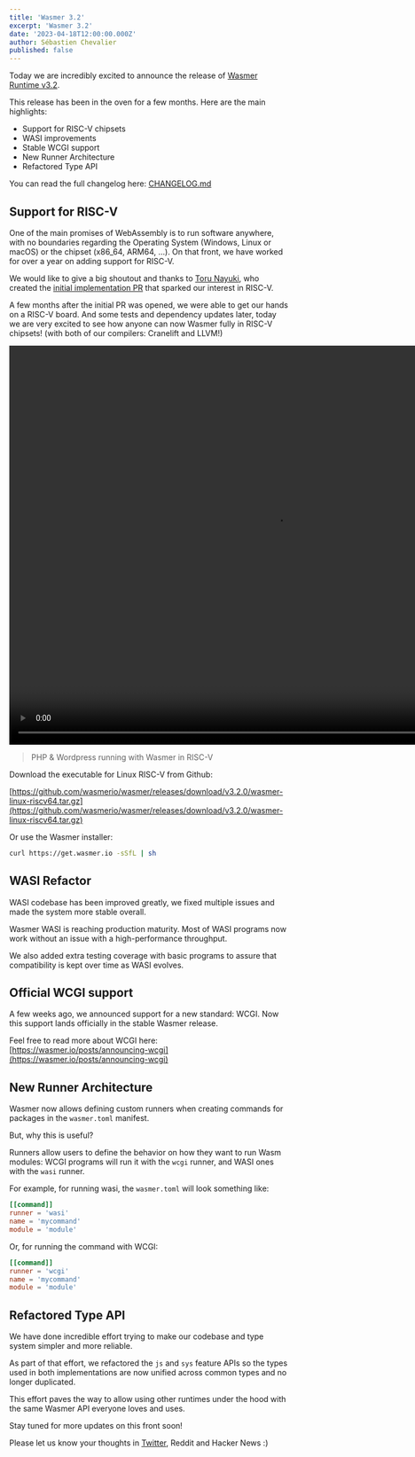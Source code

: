 ```yaml
---
title: 'Wasmer 3.2'
excerpt: 'Wasmer 3.2'
date: '2023-04-18T12:00:00.000Z'
author: Sébastien Chevalier
published: false
---
```


Today we are incredibly excited to announce the release of [Wasmer Runtime v3.2](https://github.com/wasmerio/wasmer/releases/tag/v3.2.0).

This release has been in the oven for a few months. Here are the main highlights:

- Support for RISC-V chipsets
- WASI improvements
- Stable WCGI support
- New Runner Architecture
- Refactored Type API

You can read the full changelog here: [CHANGELOG.md](https://github.com/wasmerio/wasmer/blob/master/CHANGELOG.md#320---18042023)

## Support for RISC-V

One of the main promises of WebAssembly is to run software anywhere, with no boundaries regarding the Operating System (Windows, Linux or macOS) or the chipset (x86_64, ARM64, …). On that front, we have worked for over a year on adding support for RISC-V.

We would like to give a big shoutout and thanks to [Toru Nayuki](https://github.com/tnayuki), who created the [initial implementation PR](https://github.com/wasmerio/wasmer/pull/2800) that sparked our interest in RISC-V.

A few months after the initial PR was opened, we were able to get our hands on a RISC-V board. And some tests and dependency updates later, today we are very excited to see how anyone can now Wasmer fully in RISC-V chipsets! (with both of our compilers: Cranelift and LLVM!)

<video width="960" height="720" controls preload="auto" autoplay loop muted>
  <source src="/images/blog/wordpress-on-riscv.mp4" type="video/mp4">
</video>

> PHP & Wordpress running with Wasmer in RISC-V

Download the executable for Linux RISC-V from Github:

[https://github.com/wasmerio/wasmer/releases/download/v3.2.0/wasmer-linux-riscv64.tar.gz](https://github.com/wasmerio/wasmer/releases/download/v3.2.0/wasmer-linux-riscv64.tar.gz)

Or use the Wasmer installer:

```bash
curl https://get.wasmer.io -sSfL | sh
```

## WASI Refactor

WASI codebase has been improved greatly, we fixed multiple issues and made the system more stable overall.

Wasmer WASI is reaching production maturity. Most of WASI programs now work without an issue with a high-performance throughput.

We also added extra testing coverage with basic programs to assure that compatibility is kept over time as WASI evolves.

## Official WCGI support

A few weeks ago, we announced support for a new standard: WCGI. Now this support lands officially in the stable Wasmer release.

Feel free to read more about WCGI here: [https://wasmer.io/posts/announcing-wcgi](https://wasmer.io/posts/announcing-wcgi)

## New Runner Architecture

Wasmer now allows defining custom runners when creating commands for packages in the `wasmer.toml` manifest.

But, why this is useful?

Runners allow users to define the behavior on how they want to run Wasm modules: WCGI programs will run it with the `wcgi` runner, and WASI ones with the `wasi` runner.

For example, for running wasi, the `wasmer.toml` will look something like:

```toml
[[command]]
runner = 'wasi'
name = 'mycommand'
module = 'module'
```

Or, for running the command with WCGI:

```toml
[[command]]
runner = 'wcgi'
name = 'mycommand'
module = 'module'
```

## Refactored Type API

We have done incredible effort trying to make our codebase and type system simpler and more reliable.

As part of that effort, we refactored the `js` and `sys` feature APIs so the types used in both implementations are now unified across common types and no longer duplicated.

This effort paves the way to allow using other runtimes under the hood with the same Wasmer API everyone loves and uses.

Stay tuned for more updates on this front soon!

Please let us know your thoughts in [Twitter](https://twitter.com/wasmerio), Reddit and Hacker News :)
